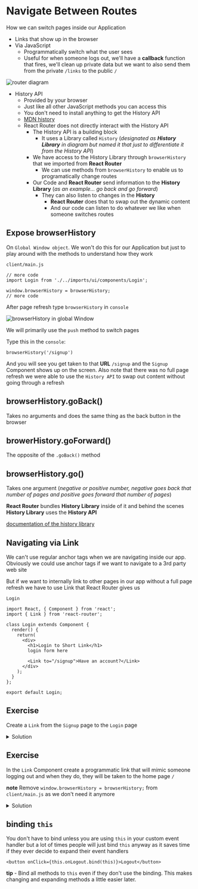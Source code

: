 # Navigate Between Routes
How we can switch pages inside our Application

* Links that show up in the browser
* Via JavaScript
    - Programmatically switch what the user sees
    - Useful for when someone logs out, we'll have a **callback** function that fires, we'll clean up private data but we want to also send them from the private `/links` to the public `/`

![router diagram](https://i.imgur.com/OV7hLJA.png)

* History API
    - Provided by your browser
    - Just like all other JavaScript methods you can access this
    - You don't need to install anything to get the History API
    - [MDN history](https://developer.mozilla.org/en-US/docs/Web/API/History)
    - React Router does not directly interact with the History API
        + The History API is a building block
            * It uses a Library called `History` (_designated as **History Library** in diagram but named it that just to differentiate it from the History API_)
        + We have access to the History Library through `browserHistory` that we imported from **React Router**
            * We can use methods from `browserHistory` to enable us to programatically change routes
        + Our Code and **React Router** send information to the **History Library** (_as an example... go back and go forward_)
            * They can also listen to changes in the **History**
                - **React Router** does that to swap out the dynamic content
                - And our code can listen to do whatever we like when someone switches routes

## Expose browserHistory
On `Global Window object`. We won't do this for our Application but just to play around with the methods to understand how they work

`client/main.js`

```
// more code
import Login from './../imports/ui/components/Login';

window.browserHistory = browserHistory;
// more code
```

After page refresh type `browserHistory` in `console`

![browserHistory in global Window](https://i.imgur.com/hg95lMN.png)

We will primarily use the `push` method to switch pages

Type this in the `console`:

`browserHistory('/signup')`

And you will see you get taken to that **URL** `/signup` and the `Signup` Component shows up on the screen. Also note that there was no full page refresh we were able to use the `History API` to swap out content without going through a refresh

## browserHistory.goBack()
Takes no arguments and does the same thing as the back button in the browser

## browerHistory.goForward()
The opposite of the `.goBack()` method

## browserHistory.go()
Takes one argument (_negative or positive number, negative goes back that number of pages and positive goes forward that number of pages_)

**React Router** bundles **History Library** inside of it and behind the scenes **History Library** uses the **History API**

[documentation of the history library](https://github.com/ReactTraining/history)

## Navigating via Link
We can't use regular anchor tags when we are navigating inside our app. Obviously we could use anchor tags if we want to navigate to a 3rd party web site

But if we want to internally link to other pages in our app without a full page refresh we have to use Link that React Router gives us

`Login`

```
import React, { Component } from 'react';
import { Link } from 'react-router';

class Login extends Component {
  render() {
    return(
      <div>
        <h1>Login to Short Link</h1>
        login form here

        <Link to="/signup">Have an account?</Link>
      </div>
    );
  }
};

export default Login;
```

## Exercise
Create a `Link` from the `Signup` page to the `Login` page

<details>
  <summary>Solution</summary>
`Signup.js`

```
import React, { Component } from 'react';
import { Link } from 'react-router';

class Signup extends Component {
  render() {
    return(
      <div>
        <h1>Signup</h1>

        <Link to="/">Home</Link>  
      </div>
    );
  }
};

export default Signup;
```
</details>

## Exercise
In the `Link` Component create a programmatic link that will mimic someone logging out and when they do, they will be taken to the home page `/`

**note** Remove `window.browserHistory = browserHistory;` from `client/main.js` as we don't need it anymore

<details>
  <summary>Solution</summary>
`Link`

```
import React, { Component } from 'react';
import { browserHistory } from 'react-router';

class Link extends Component {
  render() {
    return (
      <div>
        <h1>Short Links</h1>
        <button onClick={() => {
           browserHistory.push('/');
        }}>Logout</button>
      </div>
    );
  }
};

export default Link;
```

You could also do it like this:

```
import React, { Component } from 'react';
import { browserHistory } from 'react-router';

class Link extends Component {
  onLogout() {
    browserHistory.push('/');
  }

  render() {
    return (
      <div>
        <h1>Short Links</h1>
        <button onClick={this.onLogout}>Logout</button>
      </div>
    );
  }
};

export default Link;
```
</details>

## binding `this`
You don't have to bind unless you are using `this` in your custom event handler but a lot of times people will just bind `this` anyway as it saves time if they ever decide to expand their event handlers

`<button onClick={this.onLogout.bind(this)}>Logout</button>`

**tip** - Bind all methods to `this` even if they don't use the binding. This makes changing and expanding methods a little easier later.




